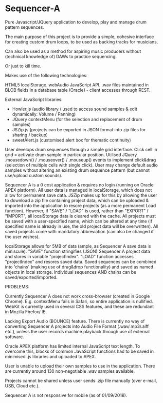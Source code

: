 # Sequencer-A


Pure Javascript/JQuery application to develop, play and manage drum pattern sequences.

The main purpose of this project is to provide a simple, cohesive interface for creating custom drum loops, to be used as backing tracks for musicians. 

Can also be used as a method for aspiring music producers without (technical knowledge of) DAWs to practice sequencing.

Or just to kill time.

                                                                

Makes use of the following technologies:

HTML5 localStorage.
webAudio JavaScript API.
.wav files maintained in BLOB fields in a database table (Oracle) - client accesses through REST.


External JavaScript libraries:

- Howler.js (audio library / used to access sound samples & edit dynamically: Volume / Panning)
- JQuery contextMenu (for the selection and replacement of drum samples)
- JSZip.js (projects can be exported in JSON format into zip files for sharing / backup)
- sweetAlert.js (customised alert box for thematic continuity)


User develops drum sequences through a simple grid interface. Click cell in grid = activate drum sample in particular position.
Utilised JQuery .mousedown() / .mouseover() / .mouseup() events to implement click&drag (selection of multiple cells with single click). User may change default audio samples without altering an existing drum sequence pattern (but cannot use/upload custom sounds).


Sequencer A is a 0 cost application & requires no login (running on Oracle APEX platform).
All user data is managed in localStorage, which does not allow for permanent save data. JSZip makes up for this by allowing the user to download a zip file containing project data, which can be uploaded & imported into the application to resore projects (as a more permanent Load function). However, if "SAVE" / "LOAD" is used, rather than "EXPORT" / "IMPORT", all localStorage data is cleared with the cache. All projects must be saved with a user-specified name, which can be altered at any time (if specified name is already in use, the old project data will be overwritten). All saved projects come with mandatory abbreviation (can also be changed if the user wishes). 

localStorage allows for 5MB of data (ample, as Sequencer A save data is miniscule).
"SAVE" function stringifies (JSON) Sequencer A project data and stores in variable "projectIndex".
"LOAD" function accesses "projectIndex" and resores saved data.
Saved sequences can be combined into 'chains' (making use of drag&drop functionality) and saved as named objects in local storage. Individual sequences AND chains can be saved/exported/imported.


PROBLEMS:

Currently Sequencer A does not work cross-browser (created in Google Chrome). E.g. contextMenu fails in Safari, so entire application is nullified. WebKit is currently used in several CSS features, and these are redundant in Mozilla Firefox/ IE.

Lacking Export Audio (BOUNCE) feature. There is currently no way of converting Sequencer A projects into Audio File Format (.wav/.mp3/.aiff etc.), unless the user records machine playback through use of external software.

Oracle APEX platform has limited internal JavaScript text length. To overcome this, blocks of common JavaScript functions had to be saved in minimised .js libraries and uploaded to APEX.

User is unable to upload their own samples to use in the application. There are currently around 130 non-negotiable .wav samples available.

Projects cannot be shared unless user sends .zip file manually (over e-mail, USB, Cloud etc.).

Sequencer A is not responsive for mobile (as of 01/09/2018).
